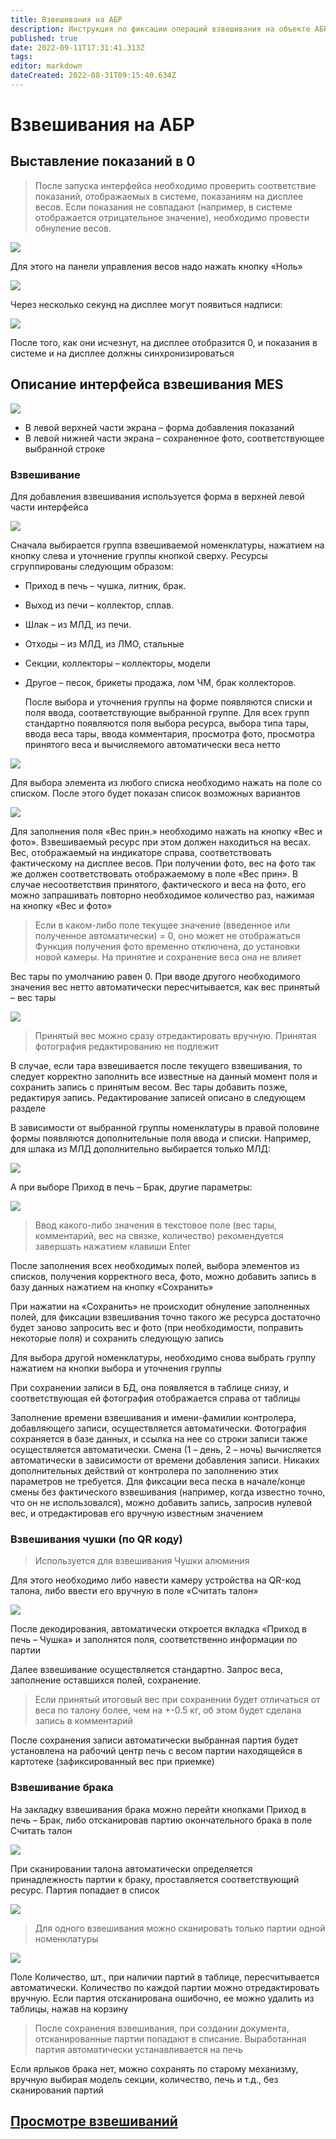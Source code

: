 ```yaml
---
title: Взвешивания на АБР
description: Инструкция по фиксации операций взвешивания на объекте АБР
published: true
date: 2022-09-11T17:31:41.313Z
tags: 
editor: markdown
dateCreated: 2022-08-31T09:15:40.634Z
---
```


# Взвешивания на АБР

## Выставление показаний в 0


>После запуска интерфейса необходимо проверить соответствие показаний, отображаемых в системе, показаниям на дисплее весов. Если показания не совпадают (например, в системе отображается отрицательное значение), необходимо провести обнуление весов.


![](<../../../../assets/image (808).png>)

Для этого на панели управления весов надо нажать кнопку «Ноль»

![](<../../../../assets/image (121).png>)

Через несколько секунд на дисплее могут появиться надписи:

![](<../../../../assets/image (407).png>)

После того, как они исчезнут, на дисплее отобразится 0, и показания в системе и на дисплее должны синхронизироваться

## Описание интерфейса взвешивания MES

![](<../../../../assets/image (43).png>)

* В левой верхней части экрана – форма добавления показаний
* В левой нижней части экрана – сохраненное фото, соответствующее выбранной строке

### Взвешивание

Для добавления взвешивания используется форма в верхней левой части интерфейса

![](<../../../../assets/image (48).png>)

Сначала выбирается группа взвешиваемой номенклатуры, нажатием на кнопку слева и уточнение группы кнопкой сверху. Ресурсы сгруппированы следующим образом:

* Приход в печь – чушка, литник, брак.
* Выход из печи – коллектор, сплав.
* Шлак – из МЛД, из печи.
* Отходы – из МЛД, из ЛМО, стальные
* Секции, коллекторы – коллекторы, модели
*   Другое – песок, брикеты продажа, лом ЧМ, брак коллекторов.

    После выбора и уточнения группы на форме появляются списки и поля ввода, соответствующие выбранной группе. Для всех групп стандартно появляются поля выбора ресурса, выбора типа тары, ввода веса тары, ввода комментария, просмотра фото, просмотра принятого веса и вычисляемого автоматически веса нетто

![](<../../../../assets/image (602).png>)

Для выбора элемента из любого списка необходимо нажать на поле со списком. После этого будет показан список возможных вариантов

![](<../../../../assets/image (19).png>)

Для заполнения поля «Вес прин.» необходимо нажать на кнопку «Вес и фото». Взвешиваемый ресурс при этом должен находиться на весах. Вес, отображаемый на индикаторе справа, соответствовать фактическому на дисплее весов. При получении фото, вес на фото так же должен соответствовать отображаемому в поле «Вес прин». В случае несоответствия принятого, фактического и веса на фото, его можно запрашивать повторно необходимое количество раз, нажимая на кнопку «Вес и фото»


>Если в каком-либо поле текущее значение (введенное или полученное автоматически) = 0, оно может не отображаться Функция получения фото временно отключена, до установки новой камеры. На принятие и сохранение веса она не влияет


Вес тары по умолчанию равен 0. При вводе другого необходимого значения вес нетто автоматически пересчитывается, как вес принятый – вес тары

![](<../../../../assets/image (431).png>)


>Принятый вес можно сразу отредактировать вручную. Принятая фотография редактированию не подлежит

В случае, если тара взвешивается после текущего взвешивания, то следует корректно заполнить все известные на данный момент поля и сохранить запись с принятым весом. Вес тары добавить позже, редактируя запись. Редактирование записей описано в следующем разделе


В зависимости от выбранной группы номенклатуры в правой половине формы появляются дополнительные поля ввода и списки. Например, для шлака из МЛД дополнительно выбирается только МЛД:

![](<../../../../assets/image (626).png>)

А при выборе Приход в печь – Брак, другие параметры:

![](<../../../../assets/image (44).png>)


>Ввод какого-либо значения в текстовое поле (вес тары, комментарий, вес на связке, количество) рекомендуется завершать нажатием клавиши Enter



После заполнения всех необходимых полей, выбора элементов из списков, получения корректного веса, фото, можно добавить запись в базу данных нажатием на кнопку «Сохранить»

При нажатии на «Сохранить» не происходит обнуление заполненных полей, для фиксации взвешивания точно такого же ресурса достаточно будет заново запросить вес и фото (при необходимости, поправить некоторые поля) и сохранить следующую запись

Для выбора другой номенклатуры, необходимо снова выбрать группу нажатием на кнопки выбора и уточнения группы

При сохранении записи в БД, она появляется в таблице снизу, и соответствующая ей фотография отображается справа от таблицы

Заполнение времени взвешивания и имени-фамилии контролера, добавляющего записи, осуществляется автоматически. Фотография сохраняется в базе данных, и ссылка на нее со строки записи также осуществляется автоматически. Смена (1 – день, 2 – ночь) вычисляется автоматически в зависимости от времени добавления записи. Никаких дополнительных действий от контролера по заполнению этих параметров не требуется. Для фиксации веса песка в начале/конце смены без фактического взвешивания (например, когда известно точно, что он не использовался), можно добавить запись, запросив нулевой вес, и отредактировав его вручную известным значением

### Взвешивания чушки (по QR коду)


>Используется для взвешивания Чушки алюминия


Для этого необходимо либо навести камеру устройства на QR-код талона, либо ввести его вручную в поле «Считать талон»

![](<../../../../assets/image (390).png>)

После декодирования, автоматически откроется вкладка «Приход в печь – Чушка» и заполнятся поля, соответственно информации по партии

Далее взвешивание осуществляется стандартно. Запрос веса, заполнение оставшихся полей, сохранение.&#x20;


>Если принятый итоговый вес при сохранении будет отличаться от веса по талону более, чем на +-0.5 кг, об этом будет сделана запись в комментарий


После сохранения записи автоматически выбранная партия будет установлена на рабочий центр печь с весом партии находящейся в картотеке (зафиксированный вес при приемке)

### Взвешивание брака

На закладку взвешивания брака можно перейти кнопками Приход в печь – Брак, либо отсканировав партию окончательного брака в поле Считать талон

![](<../../../../assets/image (534).png>)

При сканировании талона автоматически определяется принадлежность партии к браку, проставляется соответствующий ресурс. Партия попадает в список

![](<../../../../assets/image (500).png>)


>Для одного взвешивания можно сканировать только партии одной номенклатуры


![](<../../../../assets/image (708).png>)

Поле Количество, шт., при наличии партий в таблице, пересчитывается автоматически. Количество по каждой партии можно отредактировать вручную. Если партия отсканирована ошибочно, ее можно удалить из таблицы, нажав на корзину

>После сохранения взвешивания, при создании документа, отсканированные партии попадают в списание. Выработанная партия автоматически устанавливается на печь


Если ярлыков брака нет, можно сохранять по старому механизму, вручную выбирая модель секции, количество, печь и т.д., без сканирования партий

## [Просмотре взвешиваний](../../../../uchet/royaltermo/vzveshivanie/vzveshivanie-upz.md)
